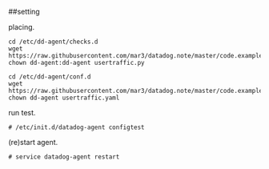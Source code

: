 ##setting

placing.

```
cd /etc/dd-agent/checks.d
wget https://raw.githubusercontent.com/mar3/datadog.note/master/code.example/checks/usertraffic/usertraffic.py
chown dd-agent:dd-agent usertraffic.py

cd /etc/dd-agent/conf.d
wget https://raw.githubusercontent.com/mar3/datadog.note/master/code.example/checks/usertraffic/usertraffic.yaml
chown dd-agent usertraffic.yaml
```

run test.

```
# /etc/init.d/datadog-agent configtest
```

(re)start agent.

```
# service datadog-agent restart
```

